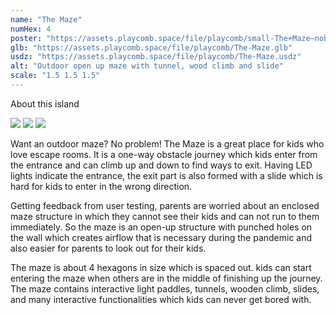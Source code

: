 ```yaml
---
name: "The Maze"
numHex: 4
poster: "https://assets.playcomb.space/file/playcomb/small-The+Maze—nobackground.png"
glb: "https://assets.playcomb.space/file/playcomb/The-Maze.glb"
usdz: "https://assets.playcomb.space/file/playcomb/The-Maze.usdz"
alt: "Outdoor open up maze with tunnel, wood climb and slide"
scale: "1.5 1.5 1.5"
---
```


About this island

![](https://assets.playcomb.space/file/playcomb/Maze+materials.png)
![](https://assets.playcomb.space/file/playcomb/The+Maze1.png)
![](https://assets.playcomb.space/file/playcomb/The+Maze2.png)

Want an outdoor maze? No problem! The Maze is a great place for kids who love escape rooms. It is a one-way obstacle journey which kids enter from the entrance and can climb up and down to find ways to exit. Having LED lights indicate the entrance, the exit part is also formed with a slide which is hard for kids to enter in the wrong direction. 
 
Getting feedback from user testing, parents are worried about an enclosed maze structure in which they cannot see their kids and can not run to them immediately. So the maze is an open-up structure with punched holes on the wall which creates airflow that is necessary during the pandemic and also easier for parents to look out for their kids.  

The maze is about 4 hexagons in size which is spaced out. kids can start entering the maze when others are in the middle of finishing up the journey. The maze contains interactive light paddles, tunnels, wooden climb, slides, and many interactive functionalities which kids can never get bored with.
